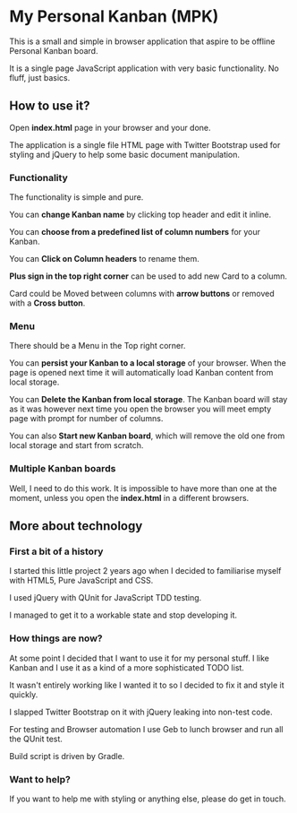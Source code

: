My Personal Kanban (MPK)
==========================

This is a small and simple in browser application that aspire to be offline Personal Kanban board.

It is a single page JavaScript application with very basic functionality. No fluff, just basics.

## How to use it?

Open __index.html__ page in your browser and your done.

The application is a single file HTML page with Twitter Bootstrap used for styling and jQuery to help some basic document manipulation.

### Functionality

The functionality is simple and pure.

You can __change Kanban name__ by clicking top header and edit it inline.

You can __choose from a predefined list of column numbers__ for your Kanban.

You can __Click on Column headers__ to rename them.

__Plus sign in the top right corner__ can be used to add new Card to a column.

Card could be Moved between columns with __arrow buttons__ or removed with a __Cross button__.

### Menu

There should be a Menu in the Top right corner.

You can __persist your Kanban to a local storage__ of your browser. When the page is opened next time it will automatically load Kanban content from local storage.

You can __Delete the Kanban from local storage__. The Kanban board will stay as it was however next time you open the browser you will meet empty page with prompt for number of columns.

You can also __Start new Kanban board__, which will remove the old one from local storage and start from scratch.

### Multiple Kanban boards

Well, I need to do this work. It is impossible to have more than one at the moment, unless you open the __index.html__ in a different browsers.

## More about technology

### First a bit of a history

I started this little project 2 years ago when I decided to familiarise myself with HTML5, Pure JavaScript and CSS.

I used jQuery with QUnit for JavaScript TDD testing.

I managed to get it to a workable state and stop developing it.

### How things are now?

At some point I decided that I want to use it for my personal stuff. I like Kanban and I use it as a kind of a more sophisticated TODO list.

It wasn't entirely working like I wanted it to so I decided to fix it and style it quickly.

I slapped Twitter Bootstrap on it with jQuery leaking into non-test code.

For testing and Browser automation I use Geb to lunch browser and run all the QUnit test.

Build script is driven by Gradle.

### Want to help?

If you want to help me with styling or anything else, please do get in touch.

